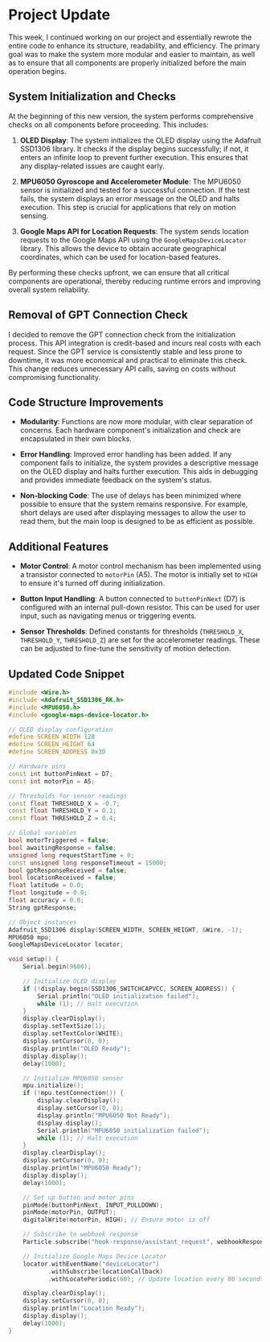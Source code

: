 # Project Update

This week, I continued working on our project and essentially rewrote the entire code to enhance its structure, readability, and efficiency. The primary goal was to make the system more modular and easier to maintain, as well as to ensure that all components are properly initialized before the main operation begins.

## System Initialization and Checks

At the beginning of this new version, the system performs comprehensive checks on all components before proceeding. This includes:

1. **OLED Display**: The system initializes the OLED display using the Adafruit SSD1306 library. It checks if the display begins successfully; if not, it enters an infinite loop to prevent further execution. This ensures that any display-related issues are caught early.

2. **MPU6050 Gyroscope and Accelerometer Module**: The MPU6050 sensor is initialized and tested for a successful connection. If the test fails, the system displays an error message on the OLED and halts execution. This step is crucial for applications that rely on motion sensing.

3. **Google Maps API for Location Requests**: The system sends location requests to the Google Maps API using the `GoogleMapsDeviceLocator` library. This allows the device to obtain accurate geographical coordinates, which can be used for location-based features.

By performing these checks upfront, we can ensure that all critical components are operational, thereby reducing runtime errors and improving overall system reliability.

## Removal of GPT Connection Check

I decided to remove the GPT connection check from the initialization process. This API integration is credit-based and incurs real costs with each request. Since the GPT service is consistently stable and less prone to downtime, it was more economical and practical to eliminate this check. This change reduces unnecessary API calls, saving on costs without compromising functionality.

## Code Structure Improvements

- **Modularity**: Functions are now more modular, with clear separation of concerns. Each hardware component's initialization and check are encapsulated in their own blocks.

- **Error Handling**: Improved error handling has been added. If any component fails to initialize, the system provides a descriptive message on the OLED display and halts further execution. This aids in debugging and provides immediate feedback on the system's status.

- **Non-blocking Code**: The use of delays has been minimized where possible to ensure that the system remains responsive. For example, short delays are used after displaying messages to allow the user to read them, but the main loop is designed to be as efficient as possible.

## Additional Features

- **Motor Control**: A motor control mechanism has been implemented using a transistor connected to `motorPin` (A5). The motor is initially set to `HIGH` to ensure it's turned off during initialization.

- **Button Input Handling**: A button connected to `buttonPinNext` (D7) is configured with an internal pull-down resistor. This can be used for user input, such as navigating menus or triggering events.

- **Sensor Thresholds**: Defined constants for thresholds (`THRESHOLD_X`, `THRESHOLD_Y`, `THRESHOLD_Z`) are set for the accelerometer readings. These can be adjusted to fine-tune the sensitivity of motion detection.

## Updated Code Snippet

```cpp
#include <Wire.h>
#include <Adafruit_SSD1306_RK.h>
#include <MPU6050.h>
#include <google-maps-device-locator.h>

// OLED display configuration
#define SCREEN_WIDTH 128
#define SCREEN_HEIGHT 64
#define SCREEN_ADDRESS 0x3D

// Hardware pins
const int buttonPinNext = D7;
const int motorPin = A5;

// Thresholds for sensor readings
const float THRESHOLD_X = -0.7;
const float THRESHOLD_Y = 0.1;
const float THRESHOLD_Z = 0.4;

// Global variables
bool motorTriggered = false;
bool awaitingResponse = false;
unsigned long requestStartTime = 0;
const unsigned long responseTimeout = 15000;
bool gptResponseReceived = false;
bool locationReceived = false;
float latitude = 0.0;
float longitude = 0.0;
float accuracy = 0.0;
String gptResponse;

// Object instances
Adafruit_SSD1306 display(SCREEN_WIDTH, SCREEN_HEIGHT, &Wire, -1);
MPU6050 mpu;
GoogleMapsDeviceLocator locator;

void setup() {
    Serial.begin(9600);

    // Initialize OLED display
    if (!display.begin(SSD1306_SWITCHCAPVCC, SCREEN_ADDRESS)) {
        Serial.println("OLED initialization failed");
        while (1); // Halt execution
    }
    display.clearDisplay();
    display.setTextSize(1);
    display.setTextColor(WHITE);
    display.setCursor(0, 0);
    display.println("OLED Ready");
    display.display();
    delay(1000);

    // Initialize MPU6050 sensor
    mpu.initialize();
    if (!mpu.testConnection()) {
        display.clearDisplay();
        display.setCursor(0, 0);
        display.println("MPU6050 Not Ready");
        display.display();
        Serial.println("MPU6050 initialization failed");
        while (1); // Halt execution
    }
    display.clearDisplay();
    display.setCursor(0, 0);
    display.println("MPU6050 Ready");
    display.display();
    delay(1000);

    // Set up button and motor pins
    pinMode(buttonPinNext, INPUT_PULLDOWN);
    pinMode(motorPin, OUTPUT);
    digitalWrite(motorPin, HIGH); // Ensure motor is off

    // Subscribe to webhook response
    Particle.subscribe("hook-response/assistant_request", webhookResponseHandler, MY_DEVICES);

    // Initialize Google Maps Device Locator
    locator.withEventName("deviceLocator")
           .withSubscribe(locationCallback)
           .withLocatePeriodic(60); // Update location every 60 seconds

    display.clearDisplay();
    display.setCursor(0, 0);
    display.println("Location Ready");
    display.display();
    delay(1000);
}
```

